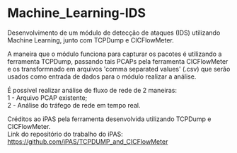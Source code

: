 # Machine_Learning-IDS
Desenvolvimento de um módulo de detecção de ataques (IDS) utilizando Machine Learning, junto com TCPDump e CICFlowMeter.

A maneira que o módulo funciona para capturar os pacotes é utilizando a ferramenta TCPDump, passando tais PCAPs pela ferramenta CICFlowMeter e os transformnado em arquivos 'comma separated values' (.csv) que serão usados como entrada de dados para o módulo realizar a análise.

É possível realizar análise de fluxo de rede de 2 maneiras: <br>
1 - Arquivo PCAP existente; <br>
2 - Análise do tráfego de rede em tempo real. <br>

Créditos ao iPAS pela ferramenta desenvolvida utilizando TCPDump e CICFlowMeter.<br>
Link do repositório do trabalho do iPAS: https://github.com/iPAS/TCPDUMP_and_CICFlowMeter
